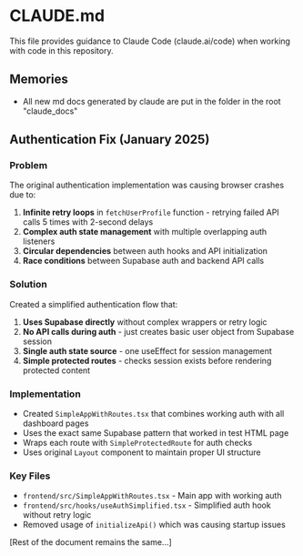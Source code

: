 # CLAUDE.md

This file provides guidance to Claude Code (claude.ai/code) when working with code in this repository.

## Memories

- All new md docs generated by claude are put in the folder in the root "claude_docs"

## Authentication Fix (January 2025)

### Problem
The original authentication implementation was causing browser crashes due to:
1. **Infinite retry loops** in `fetchUserProfile` function - retrying failed API calls 5 times with 2-second delays
2. **Complex auth state management** with multiple overlapping auth listeners
3. **Circular dependencies** between auth hooks and API initialization
4. **Race conditions** between Supabase auth and backend API calls

### Solution
Created a simplified authentication flow that:
1. **Uses Supabase directly** without complex wrappers or retry logic
2. **No API calls during auth** - just creates basic user object from Supabase session
3. **Single auth state source** - one useEffect for session management
4. **Simple protected routes** - checks session exists before rendering protected content

### Implementation
- Created `SimpleAppWithRoutes.tsx` that combines working auth with all dashboard pages
- Uses the exact same Supabase pattern that worked in test HTML page
- Wraps each route with `SimpleProtectedRoute` for auth checks
- Uses original `Layout` component to maintain proper UI structure

### Key Files
- `frontend/src/SimpleAppWithRoutes.tsx` - Main app with working auth
- `frontend/src/hooks/useAuthSimplified.tsx` - Simplified auth hook without retry logic
- Removed usage of `initializeApi()` which was causing startup issues

[Rest of the document remains the same...]